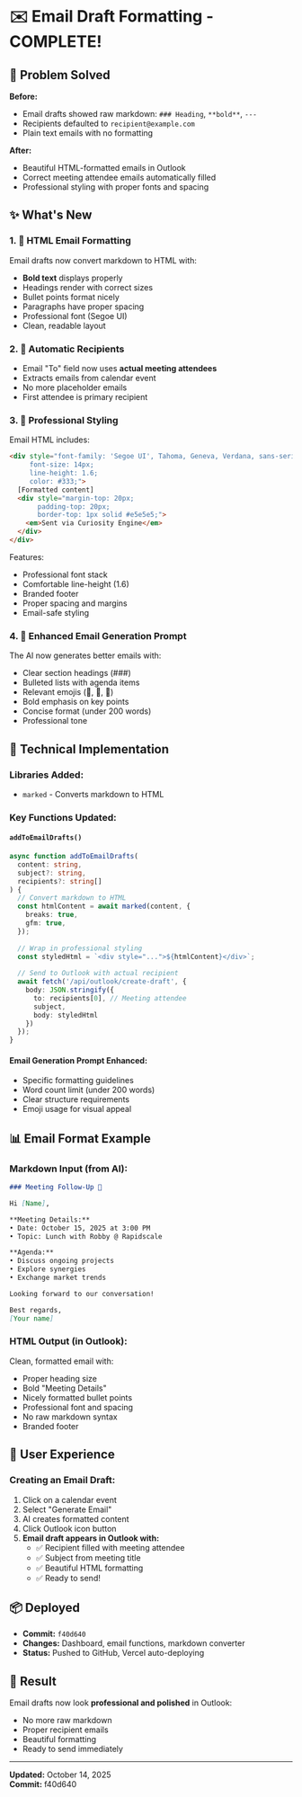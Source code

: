 # ✉️ Email Draft Formatting - COMPLETE!

## 🎯 Problem Solved

**Before:**
- Email drafts showed raw markdown: `### Heading`, `**bold**`, `---`
- Recipients defaulted to `recipient@example.com`
- Plain text emails with no formatting

**After:**
- Beautiful HTML-formatted emails in Outlook
- Correct meeting attendee emails automatically filled
- Professional styling with proper fonts and spacing

## ✨ What's New

### 1. 📧 HTML Email Formatting

Email drafts now convert markdown to HTML with:
- **Bold text** displays properly
- Headings render with correct sizes
- Bullet points format nicely
- Paragraphs have proper spacing
- Professional font (Segoe UI)
- Clean, readable layout

### 2. 🎯 Automatic Recipients

- Email "To" field now uses **actual meeting attendees**
- Extracts emails from calendar event
- No more placeholder emails
- First attendee is primary recipient

### 3. 🎨 Professional Styling

Email HTML includes:
```html
<div style="font-family: 'Segoe UI', Tahoma, Geneva, Verdana, sans-serif; 
     font-size: 14px; 
     line-height: 1.6; 
     color: #333;">
  [Formatted content]
  <div style="margin-top: 20px; 
       padding-top: 20px; 
       border-top: 1px solid #e5e5e5;">
    <em>Sent via Curiosity Engine</em>
  </div>
</div>
```

Features:
- Professional font stack
- Comfortable line-height (1.6)
- Branded footer
- Proper spacing and margins
- Email-safe styling

### 4. 📝 Enhanced Email Generation Prompt

The AI now generates better emails with:
- Clear section headings (###)
- Bulleted lists with agenda items
- Relevant emojis (📅, 🎯, 💼)
- Bold emphasis on key points
- Concise format (under 200 words)
- Professional tone

## 🔧 Technical Implementation

### Libraries Added:
- `marked` - Converts markdown to HTML

### Key Functions Updated:

#### `addToEmailDrafts()`
```typescript
async function addToEmailDrafts(
  content: string, 
  subject?: string, 
  recipients?: string[]
) {
  // Convert markdown to HTML
  const htmlContent = await marked(content, {
    breaks: true,
    gfm: true,
  });
  
  // Wrap in professional styling
  const styledHtml = `<div style="...">${htmlContent}</div>`;
  
  // Send to Outlook with actual recipient
  await fetch('/api/outlook/create-draft', {
    body: JSON.stringify({
      to: recipients[0], // Meeting attendee
      subject,
      body: styledHtml
    })
  });
}
```

#### Email Generation Prompt Enhanced:
- Specific formatting guidelines
- Word count limit (under 200 words)
- Clear structure requirements
- Emoji usage for visual appeal

## 📊 Email Format Example

### Markdown Input (from AI):
```markdown
### Meeting Follow-Up 📅

Hi [Name],

**Meeting Details:**
• Date: October 15, 2025 at 3:00 PM
• Topic: Lunch with Robby @ Rapidscale

**Agenda:**
• Discuss ongoing projects
• Explore synergies
• Exchange market trends

Looking forward to our conversation!

Best regards,
[Your name]
```

### HTML Output (in Outlook):
Clean, formatted email with:
- Proper heading size
- Bold "Meeting Details"
- Nicely formatted bullet points
- Professional font and spacing
- No raw markdown syntax
- Branded footer

## 🚀 User Experience

### Creating an Email Draft:
1. Click on a calendar event
2. Select "Generate Email"
3. AI creates formatted content
4. Click Outlook icon button
5. **Email draft appears in Outlook with:**
   - ✅ Recipient filled with meeting attendee
   - ✅ Subject from meeting title
   - ✅ Beautiful HTML formatting
   - ✅ Ready to send!

## 📦 Deployed

- **Commit:** `f40d640`
- **Changes:** Dashboard, email functions, markdown converter
- **Status:** Pushed to GitHub, Vercel auto-deploying

## 🎉 Result

Email drafts now look **professional and polished** in Outlook:
- No more raw markdown
- Proper recipient emails
- Beautiful formatting
- Ready to send immediately

---

**Updated:** October 14, 2025  
**Commit:** f40d640

